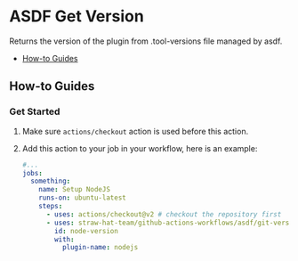 # ASDF Get Version

Returns the version of the plugin from .tool-versions file managed by asdf.

- [How-to Guides](#how-to-guides)

## How-to Guides

### Get Started

1. Make sure `actions/checkout` action is used before this action.
2. Add this action to your job in your workflow, here is an example:

    ```yml
    #...
    jobs:
      something:
        name: Setup NodeJS
        runs-on: ubuntu-latest
        steps:
          - uses: actions/checkout@v2 # checkout the repository first
          - uses: straw-hat-team/github-actions-workflows/asdf/git-version@master
            id: node-version
            with:
              plugin-name: nodejs
    ```
